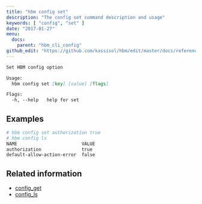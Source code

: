 ```yaml
---
title: "hbm config set"
description: "The config set command description and usage"
keywords: [ "config", "set" ]
date: "2017-01-27"
menu:
  docs:
    parent: "hbm_cli_config"
github_edit: "https://github.com/kassisol/hbm/edit/master/docs/reference/commandline/config_set.md"
---
```


```markdown
Set HBM config option

Usage:
  hbm config set [key] [value] [flags]

Flags:
  -h, --help   help for set
```

## Examples

```bash
# hbm config set authorization true
# hbm config ls
NAME                        VALUE
authorization               true
default-allow-action-error  false
```

## Related information

* [config_get](config_get.md)
* [config_ls](config_ls.md)
